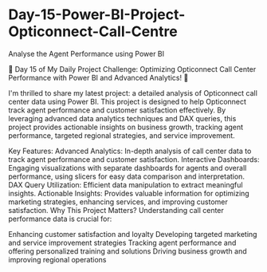 # Day-15-Power-BI-Project-Opticonnect-Call-Centre
Analyse the Agent Performance using Power BI 

🌟 Day 15 of My Daily Project Challenge: Optimizing Opticonnect Call Center Performance with Power BI and Advanced Analytics! 🌟

I'm thrilled to share my latest project: a detailed analysis of Opticonnect call center data using Power BI. This project is designed to help Opticonnect track agent performance and customer satisfaction effectively. By leveraging advanced data analytics techniques and DAX queries, this project provides actionable insights on business growth, tracking agent performance, targeted regional strategies, and service improvement.

Key Features:
Advanced Analytics: In-depth analysis of call center data to track agent performance and customer satisfaction.
Interactive Dashboards: Engaging visualizations with separate dashboards for agents and overall performance, using slicers for easy data comparison and interpretation.
DAX Query Utilization: Efficient data manipulation to extract meaningful insights.
Actionable Insights: Provides valuable information for optimizing marketing strategies, enhancing services, and improving customer satisfaction.
Why This Project Matters?
Understanding call center performance data is crucial for:

Enhancing customer satisfaction and loyalty
Developing targeted marketing and service improvement strategies
Tracking agent performance and offering personalized training and solutions
Driving business growth and improving regional operations
